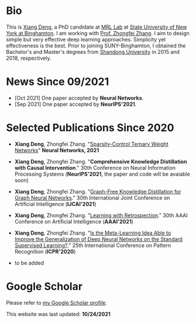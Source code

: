 # Bio

This is [Xiang Deng][Xiang Deng], a PhD candidate at [MRL Lab][MRL Lab] at [State University of New York at Binghamton][State University of New York at Binghamton]. I am working with [Prof. Zhongfei Zhang][Prof. Zhongfei Zhang]. I aim to design simple but very effective deep learning approaches. Simplicity yet effectiveness is the best. Prior to joining SUNY-Binghamton, I obtained the Bachelor's and Master's degrees from [Shandong University][Shandong University] in 2015 and 2018, respectively.

[Xiang Deng]: Xiang-Deng-DL.github.io
[MRL Lab]: http://cs.binghamton.edu/~forweb/home.html
[State University of New York at Binghamton]:https://www.binghamton.edu
[Prof. Zhongfei Zhang]: http://www.cs.binghamton.edu/%7Ezhongfei/
[Shandong University]: http://www.en.sdu.edu.cn/

# News Since 09/2021
- [Oct 2021] One paper accepted by **Neural Networks**.
- [Sep 2021] One paper accepted by **NeurIPS'2021**.

# Selected Publications Since 2020

  - **Xiang Deng**, Zhongfei Zhang. "[Sparsity-Control Ternary Weight Networks]" **Neural Networks, 2021**

  - **Xiang Deng**, Zhongfei Zhang. "**Comprehensive Knowledge Distillation with Causal Intervention**." 30th Conference on Neural Information Processing Systems (**NeurIPS'2021**, the paper and code will be avaiable soon)

  - **Xiang Deng**, Zhongfei Zhang. "[Graph-Free Knowledge Distillation for Graph Neural Networks]." 30th International Joint Conference on Artificial Intelligence (**IJCAI'2021**)
   
  - **Xiang Deng**, Zhongfei Zhang. "[Learning with Retrospection]." 30th AAAI Conference on Artificial Intelligence (**AAAI'2021**)
  
  - **Xiang Deng**, Zhongfei Zhang. "[Is the Meta-Learning Idea Able to Improve the Generalization of Deep Neural Networks on the Standard Supervised Learning?]." 25th International Conference on Pattern Recognition (**ICPR'2020**)
  
  - to be added
  
[Sparsity-Control Ternary Weight Networks]: https://arxiv.org/abs/2011.00580
[Graph-Free Knowledge Distillation for Graph Neural Networks]: https://www.ijcai.org/proceedings/2021/0320.pdf
[Learning with Retrospection]: https://arxiv.org/pdf/2012.13098.pdf
[Is the Meta-Learning Idea Able to Improve the Generalization of Deep Neural Networks on the Standard Supervised Learning?]: https://arxiv.org/pdf/2002.12455.pdf
[Code]: https://github.com/Xiang-Deng-DL/Learning-With-Retrospection
# Google Scholar
Please refer to [my Google Scholar profile][my Google Scholar profile].

[my Google Scholar profile]: https://scholar.google.com/citations?hl=en&user=5aNR1gsAAAAJ



This website was last updated: **10/24/2021**
